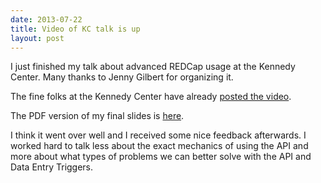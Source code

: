 ```yaml
---
date: 2013-07-22
title: Video of KC talk is up
layout: post
---
```


I just finished my talk about advanced REDCap usage at the Kennedy Center. Many thanks to Jenny Gilbert for organizing it.

The fine folks at the Kennedy Center have already [posted the video](http://kc.vanderbilt.edu/site/newsandevents/podcastandvideo/page.aspx?id=4036).

The PDF version of my final slides is [here](/assets/pdf/20130722-kc-redcap-final.pdf).

I think it went over well and I received some nice feedback afterwards. I worked hard to talk less about the exact mechanics of using the API and more about what types of problems we can better solve with the API and Data Entry Triggers.

<script class="speakerdeck-embed" data-id="7ae62d50d82c01304c976e65229c9f4b" data-ratio="1.33333333333333" src="//speakerdeck.com/assets/embed.js"> </script>